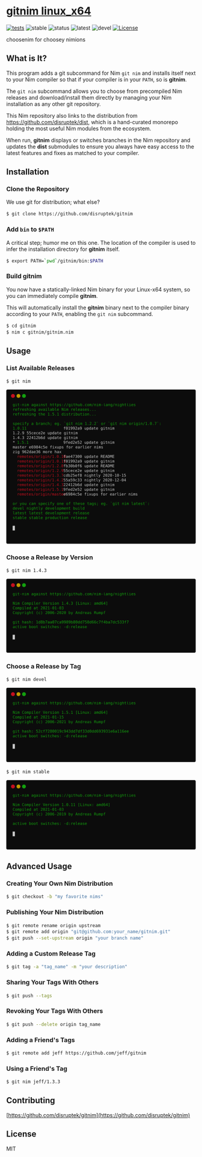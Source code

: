 # [gitnim linux_x64](https://gitnim.com/)

[![tests](https://github.com/disruptek/gitnim/workflows/CI/badge.svg?branch=master)](https://github.com/disruptek/gitnim/actions?query=workflow%3ACI)
![stable](https://img.shields.io/badge/nim-1.0.11-informational?style=flat&logo=nim)
![status](https://img.shields.io/badge/nim-1.2.9-informational?style=flat&logo=nim)
![latest](https://img.shields.io/badge/nim-1.4.3-informational?style=flat&logo=nim)
![devel](https://img.shields.io/badge/nim-1.5.1-informational?style=flat&logo=nim)
[![License](https://img.shields.io/badge/license-MIT-brightgreen)](#license)

choosenim for choosey nimions

## What is It?

This program adds a git subcommand for Nim `git nim` and installs itself
next to your Nim compiler so that if your compiler is in your `PATH`, so is
**gitnim**.

The `git nim` subcommand allows you to choose from precompiled Nim releases and
download/install them directly by managing your Nim installation as any other
git repository.

This Nim repository also links to the distribution from
https://github.com/disruptek/dist, which is a hand-curated monorepo holding the
most useful Nim modules from the ecosystem.

When run, **gitnim** displays or switches branches in the Nim repository and
updates the **dist** submodules to ensure you always have easy access to the
latest features and fixes as matched to your compiler.

## Installation

### Clone the Repository

We use git for distribution; what else?

```bash
$ git clone https://github.com/disruptek/gitnim
```

### Add `bin` to `$PATH`

A critical step; humor me on this one. The location of the compiler is used to
infer the installation directory for **gitnim** itself.

```bash
$ export PATH=`pwd`/gitnim/bin:$PATH
```

### Build **gitnim**

You now have a statically-linked Nim binary for your Linux-x64 system, so
you can immediately compile **gitnim**.

This will automatically install the **gitnim** binary next to the compiler
binary according to your `PATH`, enabling the `git nim` subcommand.

```bash
$ cd gitnim
$ nim c gitnim/gitnim.nim
```

## Usage

### List Available Releases

```bash
$ git nim
```
![git nim](https://github.com/disruptek/gitnim/raw/master/docs/gitnim.svg "git nim")

### Choose a Release by Version

```bash
$ git nim 1.4.3
```
![git nim 1.4.3](https://github.com/disruptek/gitnim/raw/master/docs/gitnim143.svg "git nim 1.4.3")

### Choose a Release by Tag
```bash
$ git nim devel
```
![git nim devel](https://github.com/disruptek/gitnim/raw/master/docs/gitnimdevel.svg "git nim devel")

```bash
$ git nim stable
```
![git nim stable](https://github.com/disruptek/gitnim/raw/master/docs/gitnimstable.svg "git nim stable")

## Advanced Usage

### Creating Your Own Nim Distribution
```bash
$ git checkout -b "my favorite nims"
```

### Publishing Your Nim Distribution
```bash
$ git remote rename origin upstream
$ git remote add origin "git@github.com:your_name/gitnim.git"
$ git push --set-upstream origin "your branch name"
```

### Adding a Custom Release Tag
```bash
$ git tag -a "tag_name" -m "your description"
```

### Sharing Your Tags With Others
```bash
$ git push --tags
```

### Revoking Your Tags With Others
```bash
$ git push --delete origin tag_name
```

### Adding a Friend's Tags
```bash
$ git remote add jeff https://github.com/jeff/gitnim
```

### Using a Friend's Tag
```bash
$ git nim jeff/1.3.3
```

## Contributing

[https://github.com/disruptek/gitnim](https://github.com/disruptek/gitnim)

## License
MIT
